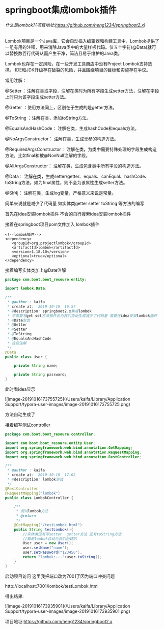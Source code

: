 # springboot集成lombok插件

###### 什么是lombok?(项目地址:https://github.com/heng1234/springboot2.x)

Lombok项目是一个Java库，它会自动插入编辑器和构建工具中，Lombok提供了一组有用的注释，用来消除Java类中的大量样板代码。仅五个字符(@Data)就可以替换数百行代码从而产生干净，简洁且易于维护的Java类。

Lombok也存在一定风险，在一些开发工具商店中没有Project Lombok支持选择。 IDE和JDK升级存在破裂的风险，并且围绕项目的目标和实施存在争议。

常用注解：

@Setter ：注解在类或字段，注解在类时为所有字段生成setter方法，注解在字段上时只为该字段生成setter方法。

@Getter ：使用方法同上，区别在于生成的是getter方法。

@ToString ：注解在类，添加toString方法。

@EqualsAndHashCode： 注解在类，生成hashCode和equals方法。

@NoArgsConstructor： 注解在类，生成无参的构造方法。

@RequiredArgsConstructor： 注解在类，为类中需要特殊处理的字段生成构造方法，比如final和被@NonNull注解的字段。

@AllArgsConstructor： 注解在类，生成包含类中所有字段的构造方法。

@Data： 注解在类，生成setter/getter、equals、canEqual、hashCode、toString方法，如为final属性，则不会为该属性生成setter方法。

@Slf4j： 注解在类，生成log变量，严格意义来说是常量。

简单来说就是减少了代码量 如实体类getter setter toString 等方法的编写



首先在idea安装lombok插件 不会的自行搜索idea安装lombok插件



接着在springboot项目pom文件加入 lombok插件

```
<!--lombok插件-->
<dependency>
   <groupId>org.projectlombok</groupId>
   <artifactId>lombok</artifactId>
   <version>1.18.10</version>
   <optional>true</optional>
</dependency>
```

接着编写实体类加上@Date注解

```java
package com.boot.boot_resoure.entity;

import lombok.Data;

/**
 * @author : kaifa
 * create at:  2019-10-16  16:57
 * @description: springboot2.x集成lombok
 * 不需要写get set方法插件会为我们自动生成减少了代码量 需要在idea安装lombok插件
 * @Date包含
 * @Getter
 * @Setter
 * @ToString
 * @EqualsAndHashCode
 * 这些注解
 */
@Data
public class User {

    private String name;

    private String password;
}
```

此时看idea显示

![image-20191016173755725](/Users/kaifa/Library/Application Support/typora-user-images/image-20191016173755725.png)

方法自动生成了

接着编写测试controller

```java
package com.boot.boot_resoure.controller;

import com.boot.boot_resoure.entity.User;
import org.springframework.web.bind.annotation.GetMapping;
import org.springframework.web.bind.annotation.RequestMapping;
import org.springframework.web.bind.annotation.RestController;

/**
 * @author : kaifa
 * create at:  2019-10-16  17:02
 * @description: lombok测试
 */
@RestController
@RequestMapping("lombok")
public class LombokController {

    /**
     * 测试lombok方法
     * @return
     */
    @GetMapping("/testLombok.html")
    public String testLombok(){
        //实体类没有写setter  getter方法 还有toString方法
        //都是lombok自动为我们创建的
        User user = new User();
        user.setName("name");
        user.setPassword("123456");
        return "lombok:---"+user.toString();
    }
}
```

启动项目访问 这里我把端口改为7001了因为端口冲突问题

http://localhost:7001/lombok/testLombok.html

得出结果:

![image-20191016173935901](/Users/kaifa/Library/Application Support/typora-user-images/image-20191016173935901.png)

项目地址:https://github.com/heng1234/springboot2.x